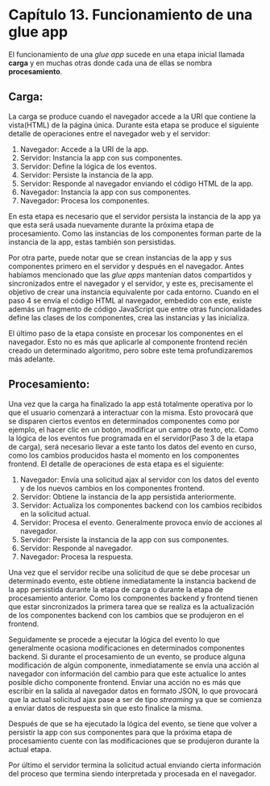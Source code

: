# Capítulo 13. Funcionamiento de una glue app #

El funcionamiento de una *glue app* sucede en una etapa inicial llamada **carga** y en muchas otras donde cada una de ellas se nombra **procesamiento**.

## Carga: ##

La carga se produce cuando el navegador accede a la URI que contiene la vista(HTML) de la página única. Durante esta etapa se produce el siguiente detalle de operaciones entre el navegador web y el servidor:

1. Navegador: Accede a la URI de la app.
2. Servidor: Instancia la app con sus componentes.
3. Servidor: Define la lógica de los eventos.
4. Servidor: Persiste la instancia de la app.
5. Servidor: Responde al navegador enviando el código HTML de la app.
6. Navegador: Instancia la app con sus componentes.
7. Navegador: Procesa los componentes.

En esta etapa es necesario que el servidor persista la instancia de la app ya que esta será usada nuevamente durante la próxima etapa de procesamiento. Como las instancias de los componentes forman parte de la instancia de la app, estas también son persistidas.

Por otra parte, puede notar que se crean instancias de la app y sus componentes primero en el servidor y después en el navegador. Antes habíamos mencionado que las *glue apps* mantenían datos compartidos y sincronizados entre el navegador y el servidor, y este es, precisamente el objetivo de crear una instancia equivalente por cada entorno. Cuando en el paso 4 se envía el código HTML al navegador, embedido con este, existe además un fragmento de código JavaScript que entre otras funcionalidades define las clases de los componentes, crea las instancias y las inicializa.

El último paso de la etapa consiste en procesar los componentes en el navegador. Esto no es más que aplicarle al componente frontend recién creado un determinado algoritmo, pero sobre este tema profundizaremos más adelante.

## Procesamiento: ##

Una vez que la carga ha finalizado la app está totalmente operativa por lo que el usuario comenzará a interactuar con la misma. Esto provocará que se disparen ciertos eventos en determinados componentes como por ejemplo, el hacer clic en un botón, modificar un campo de texto, etc. Como la lógica de los eventos fue programada en el servidor(Paso 3 de la etapa de carga), será necesario llevar a este tanto los datos del evento en curso, como los cambios producidos hasta el momento en los componentes frontend. El detalle de operaciones de esta etapa es el siguiente:

1. Navegador: Envía una solicitud ajax al servidor con los datos del evento y de los nuevos cambios en los componentes frontend.
2. Servidor: Obtiene la instancia de la app persistida anteriormente.
3. Servidor: Actualiza los componentes backend con los cambios recibidos en la solicitud actual.
4. Servidor: Procesa el evento. Generalmente provoca envío de acciones al navegador.
5. Servidor: Persiste la instancia de la app con sus componentes.
6. Servidor: Responde al navegador.
7. Navegador: Procesa la respuesta.

Una vez que el servidor recibe una solicitud de que se debe procesar un determinado evento, este obtiene inmediatamente la instancia backend de la app persistida durante la etapa de carga o durante la etapa de procesamiento anterior. Como los componentes backend y frontend tienen que estar sincronizados la primera tarea que se realiza es la actualización de los componentes backend con los cambios que se produjeron en el frontend.

Seguidamente se procede a ejecutar la lógica del evento lo que generalmente ocasiona modificaciones en determinados componentes backend. Si durante el procesamiento de un evento, se produce alguna modificación de algún componente, inmediatamente se envía una acción al navegador con información del cambio para que este actualice lo antes posible dicho componente frontend. Enviar una acción no es más que escribir en la salida al navegador datos en formato JSON, lo que provocará que la actual solicitud ajax pase a ser de tipo *streaming* ya que se comienza a enviar datos de respuesta sin que esto finalice la misma.

Después de que se ha ejecutado la lógica del evento, se tiene que volver a persistir la app con sus componentes para que la próxima etapa de procesamiento cuente con las modificaciones que se produjeron durante la actual etapa.

Por último el servidor termina la solicitud actual enviando cierta información del proceso que termina siendo interpretada y procesada en el navegador.